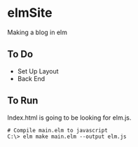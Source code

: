 # elmSite
Making a blog in elm

## To Do
* Set Up Layout
* Back End

## To Run

Index.html is going to be looking for elm.js.

```
# Compile main.elm to javascript
C:\> elm make main.elm --output elm.js

```
